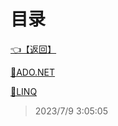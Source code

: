 # 目录  


[👈【返回】](/--目录--/C#高级/--目录--C#高级)  


[📜ADO.NET](/C#高级/数据操作/ADO.NET)  

[📜LINQ](/C#高级/数据操作/LINQ)  







> 2023/7/9 3:05:05
